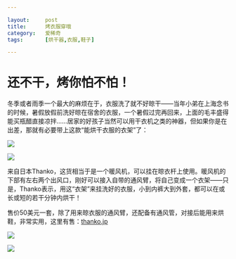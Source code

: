 ```yaml
---

layout:     post
title:      烤衣服穿哦
category:   爱稀奇
tags:       [烘干器,衣服,鞋子]

---
```


# 还不干，烤你怕不怕！

冬季或者雨季一个最大的麻烦在于，衣服洗了就不好晾干——当年小弟在上海念书的时候，暑假放假前洗好晾在宿舍的衣服，一个暑假过完再回来，上面的毛丰盛得能买瓶醋直接凉拌……居家的好孩子当然可以用干衣机之类的神器，但如果你是在出差，那就有必要带上这款“能烘干衣服的衣架”了：

[![](https://img.alicdn.com/imgextra/i3/232721121/TB2NdrsjVXXXXcwXpXXXXXXXXXX_!!232721121.jpg)](http://www.ixiqi.com/ 
"该图已被盗") 

[![](https://img.alicdn.com/imgextra/i3/232721121/TB2tFLSjVXXXXbdXXXXXXXXXXXX_!!232721121.jpg)](http://www.ixiqi.com/ 
"该图已被盗") 

来自日本Thanko，这货相当于是一个暖风机，可以挂在晾衣杆上使用。暖风机的下部有左右两个出风口，刚好可以接入自带的通风臂，将自己变成一个衣架——只是，Thanko表示，用这“衣架”来挂洗好的衣服，小到内裤大到外套，都可以在或长或短的若干分钟内烘干！

售价50美元一套，除了用来晾衣服的通风臂，还配备有通风管，对接后能用来烘鞋，非常实用，这里有售：[thanko.jp](http://localhost/ "走起")

[![](https://img.alicdn.com/imgextra/i2/232721121/TB2DSYNjVXXXXcvXXXXXXXXXXXX_!!232721121.jpg)](http://www.ixiqi.com/ 
"该图已被盗") 

[![](https://img.alicdn.com/imgextra/i3/232721121/TB22RDmjVXXXXc9XpXXXXXXXXXX_!!232721121.jpg)](http://www.ixiqi.com/ 
"该图已被盗") 
